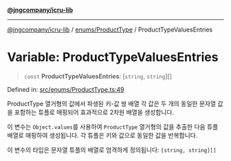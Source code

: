 [**@jngcompany/icru-lib**](../../../README.md)

***

[@jngcompany/icru-lib](../../../README.md) / [enums/ProductType](../README.md) / ProductTypeValuesEntries

# Variable: ProductTypeValuesEntries

> `const` **ProductTypeValuesEntries**: \[`string`, `string`\][]

Defined in: [src/enums/ProductType.ts:49](https://github.com/jngcompany/icru-lib/blob/d3a4d9c24074b22f396121b6f6d7c5106c66ae75/src/enums/ProductType.ts#L49)

ProductType 열거형의 값에서 파생된 키-값 쌍 배열
각 값은 두 개의 동일한 문자열 값을 포함하는 튜플로 매핑되어 효과적으로 2차원 배열을 생성합니다.

이 변수는 `Object.values`를 사용하여 `ProductType` 열거형의 값을 추출한 다음
튜플 배열로 매핑하여 생성됩니다. 각 튜플은 키와 값으로 동일한 값을 반복합니다.

이 변수의 타입은 문자열 튜플의 배열로 엄격하게 정의됩니다:
`[string, string][]`
